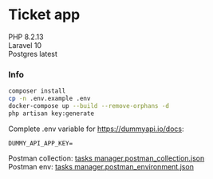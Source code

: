 # Ticket app
PHP 8.2.13 <br>
Laravel 10 <br>
Postgres latest <br>

### Info
```bash
composer install
cp -n .env.example .env
docker-compose up --build --remove-orphans -d
php artisan key:generate
```

Complete .env variable for https://dummyapi.io/docs:
```.dotenv
DUMMY_API_APP_KEY=
```

Postman collection: [tasks manager.postman_collection.json](tasks%20manager.postman_collection.json) <br>
Postman env: [tasks manager.postman_environment.json](tasks%20manager.postman_environment.json)